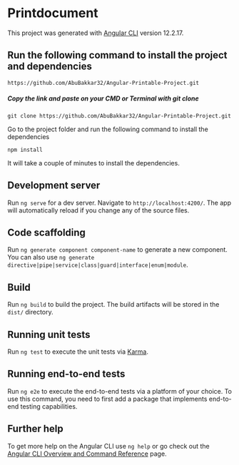 # Printdocument

This project was generated with [Angular CLI](https://github.com/angular/angular-cli) version 12.2.17.

## Run the following command to install the project and dependencies
```
https://github.com/AbuBakkar32/Angular-Printable-Project.git
```
##### Copy the link and paste on your CMD or Terminal with git clone
```
git clone https://github.com/AbuBakkar32/Angular-Printable-Project.git
```
Go to the project folder and run the following command to install the dependencies
```
npm install
```
It will take a couple of minutes to install the dependencies.

## Development server

Run `ng serve` for a dev server. Navigate to `http://localhost:4200/`. The app will automatically reload if you change any of the source files.

## Code scaffolding

Run `ng generate component component-name` to generate a new component. You can also use `ng generate directive|pipe|service|class|guard|interface|enum|module`.

## Build

Run `ng build` to build the project. The build artifacts will be stored in the `dist/` directory.

## Running unit tests

Run `ng test` to execute the unit tests via [Karma](https://karma-runner.github.io).

## Running end-to-end tests

Run `ng e2e` to execute the end-to-end tests via a platform of your choice. To use this command, you need to first add a package that implements end-to-end testing capabilities.

## Further help

To get more help on the Angular CLI use `ng help` or go check out the [Angular CLI Overview and Command Reference](https://angular.io/cli) page.
